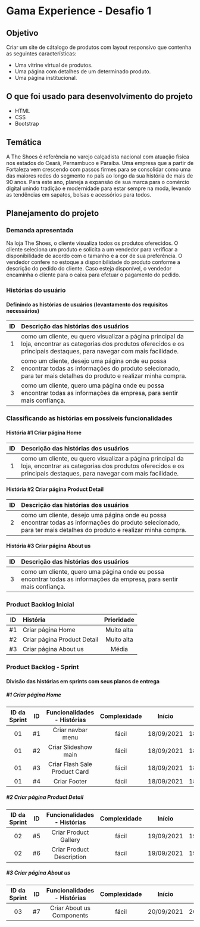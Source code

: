 # Gama Experience - Desafio 1

## Objetivo

Criar um site de cátalogo de produtos com layout responsivo que contenha as seguintes características:

- Uma vitrine virtual de produtos.
- Uma página com detalhes de um determinado produto.
- Uma página institucional.

## O que foi usado para desenvolvimento do projeto

- HTML
- CSS
- Bootstrap

## Temática

A The Shoes é referência no varejo calçadista nacional com atuação física nos estados do Ceará, Pernambuco e Paraíba. Uma empresa que a partir de Fortaleza vem crescendo com passos firmes para se consolidar como uma das maiores redes do segmento no país ao longo da sua história de mais de 90 anos. Para este ano, planeja a expansão de sua marca para o comércio digital unindo tradição e modernidade para estar sempre na moda, levando as tendências em sapatos, bolsas e acessórios para todos.

## Planejamento do projeto

### Demanda apresentada

Na loja The Shoes, o cliente visualiza todos os produtos oferecidos. O cliente seleciona um produto e solicita a um vendedor para verificar a disponibilidade de acordo com o tamanho e a cor de sua preferência. O vendedor confere no estoque a disponibilidade do produto conforme a descrição do pedido do cliente. Caso esteja disponível, o vendedor encaminha o cliente para o caixa para efetuar o pagamento do pedido.

### Histórias do usuário

#### Definindo as histórias de usuários (levantamento dos requisitos necessários)

ID | Descrição das histórias dos usuários
:---:| :-----------------------------------
1  | como um cliente, eu quero visualizar a página principal da loja, encontrar as categorias dos produtos oferecidos e os principais destaques, para navegar com mais facilidade.
2  | como um cliente, desejo uma página onde eu possa encontrar todas as informações do produto selecionado, para ter mais detalhes do produto e realizar minha compra.
3  | como um cliente, quero uma página onde eu possa encontrar todas as informações da empresa, para sentir mais confiança.

### Classificando as histórias em possíveis funcionalidades

#### História \#1 Criar página Home

ID | Descrição das histórias dos usuários
:---:| :-----------------------------------
1  | como um cliente, eu quero visualizar a página principal da loja, encontrar as categorias dos produtos oferecidos e os principais destaques, para navegar com mais facilidade.

#### História \#2 Criar página Product Detail

ID | Descrição das histórias dos usuários
:---:| :-----------------------------------
2  | como um cliente, desejo uma página onde eu possa encontrar todas as informações do produto selecionado, para ter mais detalhes do produto e realizar minha compra.

#### História \#3 Criar página About us

ID | Descrição das histórias dos usuários
:---:| :-----------------------------------
3  | como um cliente, quero uma página onde eu possa encontrar todas as informações da empresa, para sentir mais confiança.

### Product Backlog Inicial

ID | História | Prioridade
:---:| :---------| :----------:
\#1 | Criar página Home | Muito alta
\#2 | Criar página Product Detail | Muito alta
\#3 | Criar página About us | Média

### Product Backlog - Sprint

#### Divisão das histórias em sprints com seus planos de entrega

##### \#1 Criar página Home

|ID da Sprint | ID | Funcionalidades - Histórias | Complexidade | Início | Fim |
|:-----------:| :---:| :----------------------:  | :----------: | :----: |:----:|
| 01         | #1 | Criar navbar menu           | fácil        | 18/09/2021 | 18/09/2021 |
| 01         | #2 | Criar Slideshow main        | fácil        | 18/09/2021 | 18/09/2021 |
| 01         | #3 | Criar Flash Sale Product Card | fácil      | 18/09/2021 | 18/09/2021 |
| 01         | #4 | Criar Footer                | fácil        | 18/09/2021 | 18/09/2021 |

##### \#2 Criar página Product Detail

|ID da Sprint | ID | Funcionalidades - Histórias | Complexidade | Início | Fim |
|:----------:| :---: | :----------------------: | :----------: | :-----: | :-----: |
|  02         | #5 | Criar Product Gallery       | fácil        | 19/09/2021 | 19/09/2021 |
|  02         | #6 | Criar Product Description   | fácil        | 19/09/2021 | 19/09/2021 |

##### \#3 Criar página About us

|ID da Sprint | ID | Funcionalidades - Histórias | Complexidade | Início | Fim |
|:-----------:| :---: | :----------------------: | :----------: | :-----: | :-----: |
| 03          | #7 | Criar About us Components   | fácil        | 20/09/2021 | 20/09/2021 |
